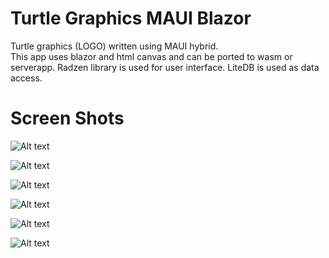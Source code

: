 # Turtle Graphics MAUI Blazor
Turtle graphics (LOGO) written using MAUI hybrid.  
This app uses blazor and html canvas and can be ported to wasm or serverapp.
Radzen library is used for user interface.
LiteDB is used as data access.

# Screen Shots
![Alt text](ss/main1.png?raw=true "Main")

![Alt text](ss/main2.png?raw=true "Main")

![Alt text](ss/main3.png?raw=true "Main")

![Alt text](ss/commandview.png?raw=true "CommandsView")

![Alt text](ss/commandedit.png?raw=true "CommandsEdit")

![Alt text](ss/settings.png?raw=true "Settings")